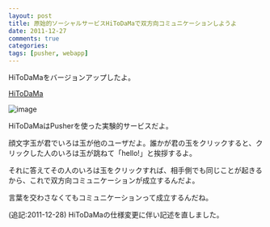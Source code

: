 ```yaml
---
layout: post
title: 原始的ソーシャルサービスHiToDaMaで双方向コミュニケーションしようよ
date: 2011-12-27
comments: true
categories:
tags: [pusher, webapp]
---
```


HiToDaMaをバージョンアップしたよ。

[HiToDaMa](http://hitodama.heroku.com/)

![image](http://img.f.hatena.ne.jp/images/fotolife/k/keyesberry/20111227/20111227215457.png)


HiToDaMaはPusherを使った実験的サービスだよ。

顔文字玉が君でいろは玉が他のユーザだよ。誰かが君の玉をクリックすると、クリックした人のいろは玉が跳ねて「hello!」と挨拶するよ。

それに答えてその人のいろは玉をクリックすれば、相手側でも同じことが起きるから、これで双方向コミュニケーションが成立するんだよ。

言葉を交わさなくてもコミュニケーションって成立するんだね。

(追記:2011-12-28) HiToDaMaの仕様変更に伴い記述を直しました。
